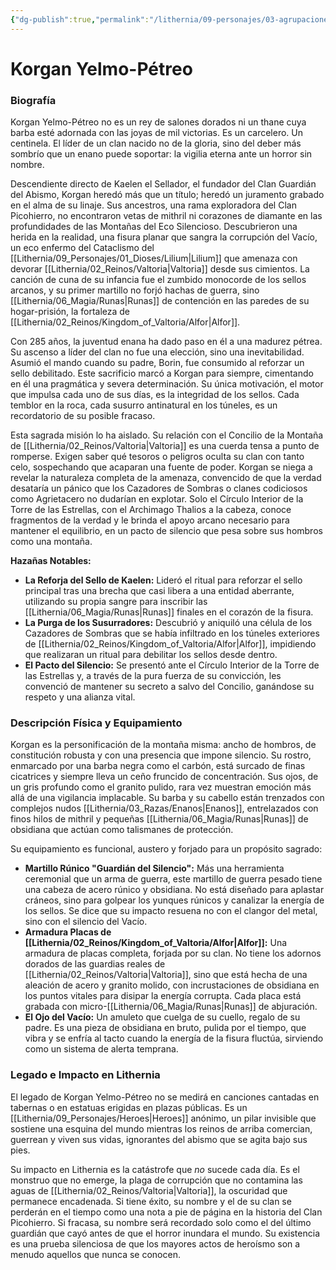 ```yaml
---
{"dg-publish":true,"permalink":"/lithernia/09-personajes/03-agrupaciones/clan-guardian-del-abismo/korgan-yelmo-petreo/","tags":["lithernia","personajes","clan","enano","Valtoria","guardian"]}
---
```


# Korgan Yelmo-Pétreo

### Biografía

Korgan Yelmo-Pétreo no es un rey de salones dorados ni un thane cuya barba esté adornada con las joyas de mil victorias. Es un carcelero. Un centinela. El líder de un clan nacido no de la gloria, sino del deber más sombrío que un enano puede soportar: la vigilia eterna ante un horror sin nombre.

Descendiente directo de Kaelen el Sellador, el fundador del Clan Guardián del Abismo, Korgan heredó más que un título; heredó un juramento grabado en el alma de su linaje. Sus ancestros, una rama exploradora del Clan Picohierro, no encontraron vetas de mithril ni corazones de diamante en las profundidades de las Montañas del Eco Silencioso. Descubrieron una herida en la realidad, una fisura planar que sangra la corrupción del Vacío, un eco enfermo del Cataclismo del [[Lithernia/09_Personajes/01_Dioses/Lilium\|Lilium]] que amenaza con devorar [[Lithernia/02_Reinos/Valtoria\|Valtoria]] desde sus cimientos. La canción de cuna de su infancia fue el zumbido monocorde de los sellos arcanos, y su primer martillo no forjó hachas de guerra, sino [[Lithernia/06_Magia/Runas\|Runas]] de contención en las paredes de su hogar-prisión, la fortaleza de [[Lithernia/02_Reinos/Kingdom_of_Valtoria/Alfor\|Alfor]].

Con 285 años, la juventud enana ha dado paso en él a una madurez pétrea. Su ascenso a líder del clan no fue una elección, sino una inevitabilidad. Asumió el mando cuando su padre, Borin, fue consumido al reforzar un sello debilitado. Este sacrificio marcó a Korgan para siempre, cimentando en él una pragmática y severa determinación. Su única motivación, el motor que impulsa cada uno de sus días, es la integridad de los sellos. Cada temblor en la roca, cada susurro antinatural en los túneles, es un recordatorio de su posible fracaso.

Esta sagrada misión lo ha aislado. Su relación con el Concilio de la Montaña de [[Lithernia/02_Reinos/Valtoria\|Valtoria]] es una cuerda tensa a punto de romperse. Exigen saber qué tesoros o peligros oculta su clan con tanto celo, sospechando que acaparan una fuente de poder. Korgan se niega a revelar la naturaleza completa de la amenaza, convencido de que la verdad desataría un pánico que los Cazadores de Sombras o clanes codiciosos como Agrietacero no dudarían en explotar. Solo el Círculo Interior de la Torre de las Estrellas, con el Archimago Thalios a la cabeza, conoce fragmentos de la verdad y le brinda el apoyo arcano necesario para mantener el equilibrio, en un pacto de silencio que pesa sobre sus hombros como una montaña.

**Hazañas Notables:**

*   **La Reforja del Sello de Kaelen:** Lideró el ritual para reforzar el sello principal tras una brecha que casi libera a una entidad aberrante, utilizando su propia sangre para inscribir las [[Lithernia/06_Magia/Runas\|Runas]] finales en el corazón de la fisura.
*   **La Purga de los Susurradores:** Descubrió y aniquiló una célula de los Cazadores de Sombras que se había infiltrado en los túneles exteriores de [[Lithernia/02_Reinos/Kingdom_of_Valtoria/Alfor\|Alfor]], impidiendo que realizaran un ritual para debilitar los sellos desde dentro.
*   **El Pacto del Silencio:** Se presentó ante el Círculo Interior de la Torre de las Estrellas y, a través de la pura fuerza de su convicción, les convenció de mantener su secreto a salvo del Concilio, ganándose su respeto y una alianza vital.

### Descripción Física y Equipamiento

Korgan es la personificación de la montaña misma: ancho de hombros, de constitución robusta y con una presencia que impone silencio. Su rostro, enmarcado por una barba negra como el carbón, está surcado de finas cicatrices y siempre lleva un ceño fruncido de concentración. Sus ojos, de un gris profundo como el granito pulido, rara vez muestran emoción más allá de una vigilancia implacable. Su barba y su cabello están trenzados con complejos nudos [[Lithernia/03_Razas/Enanos\|Enanos]], entrelazados con finos hilos de mithril y pequeñas [[Lithernia/06_Magia/Runas\|Runas]] de obsidiana que actúan como talismanes de protección.

Su equipamiento es funcional, austero y forjado para un propósito sagrado:

*   **Martillo Rúnico "Guardián del Silencio":** Más una herramienta ceremonial que un arma de guerra, este martillo de guerra pesado tiene una cabeza de acero rúnico y obsidiana. No está diseñado para aplastar cráneos, sino para golpear los yunques rúnicos y canalizar la energía de los sellos. Se dice que su impacto resuena no con el clangor del metal, sino con el silencio del Vacío.
*   **Armadura Placas de [[Lithernia/02_Reinos/Kingdom_of_Valtoria/Alfor\|Alfor]]:** Una armadura de placas completa, forjada por su clan. No tiene los adornos dorados de las guardias reales de [[Lithernia/02_Reinos/Valtoria\|Valtoria]], sino que está hecha de una aleación de acero y granito molido, con incrustaciones de obsidiana en los puntos vitales para disipar la energía corrupta. Cada placa está grabada con micro-[[Lithernia/06_Magia/Runas\|Runas]] de abjuración.
*   **El Ojo del Vacío:** Un amuleto que cuelga de su cuello, regalo de su padre. Es una pieza de obsidiana en bruto, pulida por el tiempo, que vibra y se enfría al tacto cuando la energía de la fisura fluctúa, sirviendo como un sistema de alerta temprana.

### Legado e Impacto en Lithernia

El legado de Korgan Yelmo-Pétreo no se medirá en canciones cantadas en tabernas o en estatuas erigidas en plazas públicas. Es un [[Lithernia/09_Personajes/Heroes\|Heroes]] anónimo, un pilar invisible que sostiene una esquina del mundo mientras los reinos de arriba comercian, guerrean y viven sus vidas, ignorantes del abismo que se agita bajo sus pies.

Su impacto en Lithernia es la catástrofe que *no* sucede cada día. Es el monstruo que no emerge, la plaga de corrupción que no contamina las aguas de [[Lithernia/02_Reinos/Valtoria\|Valtoria]], la oscuridad que permanece encadenada. Si tiene éxito, su nombre y el de su clan se perderán en el tiempo como una nota a pie de página en la historia del Clan Picohierro. Si fracasa, su nombre será recordado solo como el del último guardián que cayó antes de que el horror inundara el mundo. Su existencia es una prueba silenciosa de que los mayores actos de heroísmo son a menudo aquellos que nunca se conocen.
